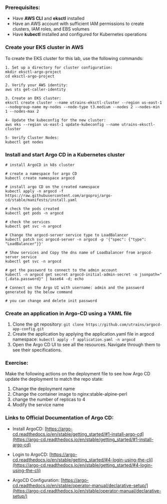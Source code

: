 ### Prerequisites:
- Have **AWS CLI** and **eksctl** installed
- Have an AWS account with sufficient IAM permissions to create clusters, IAM roles, and EBS volumes
- Have **kubectl** installed and configured for Kubernetes operations

### Create your EKS cluster in AWS
To create the EKS cluster for this lab, use the following commands:

```
1. Set up a directory for cluster configuration:
mkdir eksctl-argo-project
cd eksctl-argo-project

2. Verify your AWS identity:
aws sts get-caller-identity

3. Create an EKS cluster:
eksctl create cluster --name utrains-eksctl-cluster --region us-east-1 --nodegroup-name my-nodes --node-type t3.medium --nodes 2 --nodes-min 1 --nodes-max 2

4- Update the kubeconfig for the new cluster:
aws eks --region us-east-1 update-kubeconfig --name utrains-eksctl-cluster

5- Verify Cluster Nodes:
kubectl get nodes

```

### Install and start Argo CD in a Kubernetes cluster

```
# install ArgoCD in k8s cluster

# create a namespace for argo CD
kubectl create namespace argocd

# install argo CD on the created namespace
kubectl apply -n argocd -f https://raw.githubusercontent.com/argoproj/argo-cd/stable/manifests/install.yaml

# check the pods created
kubectl get pods -n argocd

# check the services
kubectl get svc -n argocd

# Change the argocd-server service type to LoadBalancer
kubectl patch svc argocd-server -n argocd -p '{"spec": {"type": "LoadBalancer"}}'

# Show services and Copy the dns name of Loadbalancer from argocd-server service
kubectl get svc -n argocd

# get the password to connect to the admin account
kubectl -n argocd get secret argocd-initial-admin-secret -o jsonpath="{.data.password}" | base64 -d; echo

# Connect on the Argo UI with username: admin and the password generated by the below command

# you can change and delete init password

```

### Create an application in Argo-CD using a YAML file

1. Clone the git repository: ``` git clone https://github.com/utrains/argocd-app-config.git ```
2. Create the application by applying the application.yaml file in argocd namespace: ``` kubectl apply -f application.yaml -n argocd ```
3. Open the Argo CD UI to see all the resources. Navigate through them to see their specifications.

### Exercise:
Make the following actions on the deployment file to see how Argo CD update the deployment to match the repo state:
1. Change the deployment name
2. Change the container image to nginx:stable-alpine-perl
3. change the number of replicas to 4
4. Modify the service name 

### Links to Official Documentation of Argo CD:

* Install ArgoCD: [https://argo-cd.readthedocs.io/en/stable/getting_started/#1-install-argo-cd](https://argo-cd.readthedocs.io/en/stable/getting_started/#1-install-argo-cd)

* Login to ArgoCD: [https://argo-cd.readthedocs.io/en/stable/getting_started/#4-login-using-the-cli](https://argo-cd.readthedocs.io/en/stable/getting_started/#4-login-using-the-cli)

* ArgoCD Configuration: [https://argo-cd.readthedocs.io/en/stable/operator-manual/declarative-setup/](https://argo-cd.readthedocs.io/en/stable/operator-manual/declarative-setup/)
